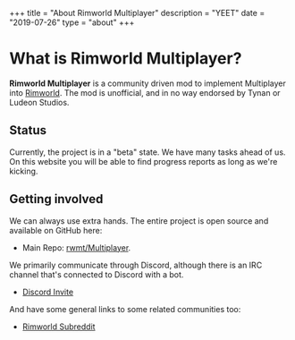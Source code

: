 +++
title = "About Rimworld Multiplayer"
description = "YEET"
date = "2019-07-26"
type = "about"
+++

# What is Rimworld Multiplayer?

**Rimworld Multiplayer** is a community driven mod to implement Multiplayer into [Rimworld](https://rimworldgame.com/). The mod is unofficial, and in no way endorsed by Tynan or Ludeon Studios.

## Status

Currently, the project is in a "beta" state. We have many tasks ahead of us. On this website you will be able to find progress reports as long as we're kicking.

## Getting involved

We can always use extra hands. The entire project is open source and available on GitHub here:

* Main Repo: [rwmt/Multiplayer](https://github.com/rwmt/Multiplayer).

We primarily communicate through Discord, although there is an IRC channel that's connected to Discord with a bot.

* [Discord Invite](https://discord.gg/S4bxXpv)

And have some general links to some related communities too:

* [Rimworld Subreddit](https://www.reddit.com/r/RimWorld/)
